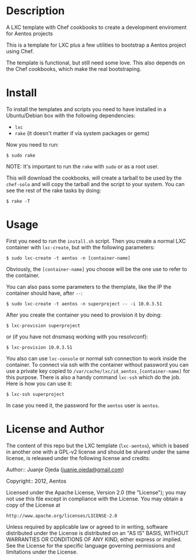 Description
===========

A LXC template with Chef cookbooks to create a development enviroment for Aentos projects

This is a template for LXC plus a few utilities to bootstrap a Aentos project using Chef.

The template is functional, but still need some love. This also depends on the Chef cookbooks, which make the real bootstraping.


Install
=======

To install the templates and scripts you need to have installed in a Ubuntu/Debian box with the following dependencies:

* `lxc`
* `rake` (it doesn't matter if vía system packages or gems)

Now you need to run:

```
$ sudo rake
```

NOTE: It's important to run the `rake` with `sudo` or as a root user.

This will download the cookbooks, will create a tarball to be used by the `chef-solo` and will copy the tarball and the script to your system.
You can see the rest of the rake tasks by doing:

```
$ rake -T
```

Usage
=====

First you need to run the `install.sh` script. Then you create a normal LXC container with `lxc-create`, but with the following parameters:

```
$ sudo lxc-create -t aentos -n [container-name]
```

Obviously, the `[container-name]` you choose will be the one use to refer to the container.

You can also pass some parameters to the themplate, like the IP the container should have, after `--`:

```
$ sudo lxc-create -t aentos -n superproject -- -i 10.0.3.51
```

After you create the container you need to provision it by doing:

```
$ lxc-provision superproject
```

or (if you have not dnsmasq working with you resolvconf):

```
$ lxc-provision 10.0.3.51
```

You also can use `lxc-console` or normal ssh connection to work inside the container. To connect via ssh with the container without password you can use a private key copied to `/var/cache/lxc/id_aentos_[container-name]` for this purpose.
There is also a handy command `lxc-ssh` which do the job. Here is how you can use it:

```
$ lxc-ssh superproject
```

In case you need it, the password for the `aentos` user is `aentos`.


License and Author
==================

The content of this repo but the LXC template (`lxc-aentos`), which is based in another one with a GPL-v2 license and should be shared under the same license, is released under the following license and credits:

Author:: Juanje Ojeda (<juanje.ojeda@gmail.com>)

Copyright:: 2012, Aentos

Licensed under the Apache License, Version 2.0 (the "License");
you may not use this file except in compliance with the License.
You may obtain a copy of the License at

    http://www.apache.org/licenses/LICENSE-2.0

Unless required by applicable law or agreed to in writing, software
distributed under the License is distributed on an "AS IS" BASIS,
WITHOUT WARRANTIES OR CONDITIONS OF ANY KIND, either express or implied.
See the License for the specific language governing permissions and
limitations under the License.
